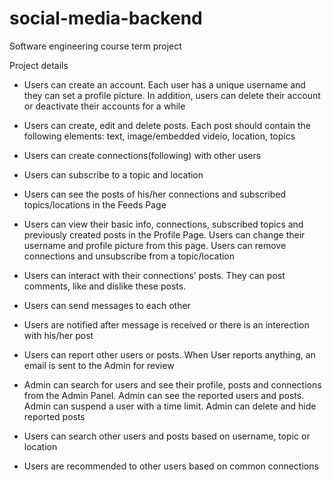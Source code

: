 # social-media-backend

Software engineering course term project

Project details

- Users can create an account. Each user has a unique username and they can set a profile picture.
In addition, users can delete their account or deactivate their accounts for a while

- Users can create, edit and delete posts. Each post should contain the 
following elements: text, image/embedded videio, location, topics

- Users can create connections(following) with other users

- Users can subscribe to a topic and location

- Users can see the posts of his/her connections and subscribed topics/locations in the Feeds Page

- Users can view their basic info, connections, subscribed topics and previously created posts in the
Profile Page. Users can change their username and profile picture from this page. Users can
remove connections and unsubscribe from a topic/location

- Users can interact with their connections’ posts. They can post comments, like and dislike these
posts.

- Users can send messages to each other

- Users are notified after message is received or there is an interection with his/her post

- Users can report other users or posts. When User reports anything, an email is sent to the
Admin for review

- Admin can search for users and see their profile, posts and connections from the Admin Panel.
Admin can see the reported users and posts. Admin can suspend a user with a time limit. Admin
can delete and hide reported posts

- Users can search other users and posts based on username, topic or location

- Users are recommended to other users based on common connections 
